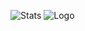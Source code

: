 ![Stats](https://github-readme-stats.vercel.app/api?username=NeGomik&show_icons=true&theme=dark)
<img style="text-align: center;" src="https://media.giphy.com/media/mDwsxeKMwqdpe/giphy.gif" alt="Logo">


